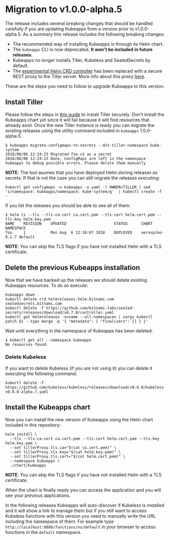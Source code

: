 # Migration to v1.0.0-alpha.5

The release includes several breaking changes that should be handled carefully if you are updating Kubeapps from a version prior to v1.0.0-alpha.5. As a summary this release includes the following breaking changes:

 - The recommended way of installing Kubeapps is through its Helm chart.
 - The `kubeapps` CLI is now deprecated. **It won't be included in future releases**.
 - Kubeapps no longer installs Tiller, Kubeless and SealedSecrets by default.
 - The [experimental Helm CRD controller](https://github.com/bitnami-labs/helm-crd) has been replaced with a secure REST proxy to the Tiller server. More info about this proxy [here](../../cmd/tiller-proxy/README.md).

These are the steps you need to follow to upgrade Kubeapps to this version.

## Install Tiller

Please follow the steps in [this guide](./securing-kubeapps.md) to install Tiller securely. Don't install the Kubeapps chart yet since it will fail because it will find resources that already exist. Once the new Tiller instance is ready you can migrate the existing releases using the utility command included in `kubeapps` 1.0.0-alpha.5:

```
$ kubeapps migrate-configmaps-to-secrets --dst-tiller-namespace kube-system
2018/08/06 12:24:23 Migrated foo.v1 as a secret
2018/08/06 12:24:23 Done. ConfigMaps are left in the namespace kubeapps to debug possible errors. Please delete them manually
```

**NOTE**: The tool asumes that you have deployed Helm storing releases as secrets. If that is not the case you can still migrate the releases executing:

```
kubectl get configmaps -n kubeapps -o yaml -l OWNER=TILLER | sed 's/namespace: kubeapps/namespace: kube-system/g'  | kubectl create -f -
```

If you list the releases you should be able to see all of them:

```
$ helm ls --tls --tls-ca-cert ca.cert.pem --tls-cert helm.cert.pem --tls-key helm.key.pem
NAME	REVISION	UPDATED                 	STATUS  	CHART          	NAMESPACE
foo 	1       	Mon Aug  6 12:10:07 2018	DEPLOYED	aerospike-0.1.7	default
```

**NOTE**: You can skip the TLS flags if you have not installed Helm with a TLS certificate. 

## Delete the previous Kubeapps installation

Now that we have backed up the releases we should delete existing Kubeapps resources. To do so execute:

```
kubeapps down
kubectl delete crd helmreleases.helm.bitnami.com sealedsecrets.bitnami.com
kubectl delete -f https://github.com/bitnami-labs/sealed-secrets/releases/download/v0.7.0/controller.yaml
kubectl get helmreleases -o=name --all-namespaces | xargs kubectl patch $1 --type merge -p '{ "metadata": { "finalizers": [] } }'
```

Wait until everything in the namespace of Kubeapps has been deleted:

```
$ kubectl get all --namespace kubeapps
No resources found.
```

### Delete Kubeless

If you want to delete Kubeless (if you are not using it) you can delete it executing the following command:

```
kubectl delete -f https://github.com/kubeless/kubeless/releases/download/v0.6.0/kubeless-v0.6.0-alpha.7.yaml
```

## Install the Kubeapps chart

Now you can install the new version of Kubeapps using the Helm chart included in this repository:

<!--
TODO: Replace install command when the Chart is published in a repository 
-->

```
helm install \
  --tls --tls-ca-cert ca.cert.pem --tls-cert helm.cert.pem --tls-key helm.key.pem \
  --set tillerProxy.tls.ca="$(cat ca.cert.pem)" \
  --set tillerProxy.tls.key="$(cat helm.key.pem)" \
  --set tillerProxy.tls.cert="$(cat helm.cert.pem)" \
  --namespace kubeapps \
  ./chart/kubeapps
```

**NOTE**: You can skip the TLS flags if you have not installed Helm with a TLS certificate. 

When the chart is finally ready you can access the application and you will see your previous applications.

In the following releases Kubeapps will auto-discover if Kubeless is installed and it will show a link to manage them but if you still want to access Kubeless functions with this version you need to manually write the URL including the namespace of them. For example type `http://localhost:8080/functions/ns/default` in your browser to access functions in the `default` namespace.
